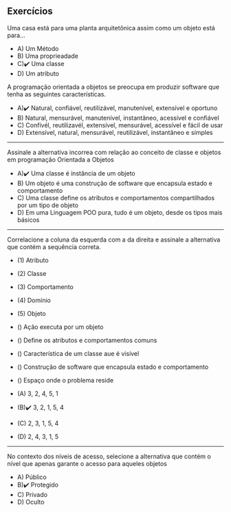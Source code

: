 ##  Exercícios

Uma casa está para uma planta arquitetônica assim como um objeto está para...

- A) Um Método
- B) Uma proprieadade
- C)✔️ Uma classe
- D) Um atributo

A programação orientada a objetos se preocupa em produzir software que tenha as seguintes características.

- A)✔️ Natural, confiável, reutilizável, manutenível, extensível e oportuno
- B) Natural, mensurável, manutenível, instantâneo, acessível e confiável
- C) Confívél, reutilizavél, extensível, mensurável, acessível e fácil de usar
- D) Extensível, natural, mensurável, reutilizável, instantâneo e símples

---

Assinale a alternativa incorrea com relação ao conceito de classe e objetos em programação Orientada a Objetos

- A)✔️ Uma classe é instância de um objeto
- B) Um objeto é uma construção de software que encapsula estado e comportamento
- C) Uma classe define os atributos e comportamentos compartilhados por um tipo de objeto
- D) Em uma Linguagem POO pura, tudo é um objeto, desde os tipos mais básicos

---

Correlacione a coluna da esquerda com a da direita e assinale a alternativa que contém a sequência correta.

- (1) Atributo
- (2) Classe
- (3) Comportamento
- (4) Domínio
- (5) Objeto

- () Ação executa por um objeto
- () Define os atributos e comportamentos comuns
- () Característica de um classe aue é visível
- () Construção de software que encapsula estado e comportamento
- () Espaço onde o problema reside

- (A) 3, 2, 4, 5, 1
- (B)✔️ 3, 2, 1, 5, 4
- (C) 2, 3, 1, 5, 4
- (D) 2, 4, 3, 1, 5

---

No contexto dos níveis de acesso, selecione a alternativa que contém o nível que apenas garante o acesso para aqueles objetos

- A) Público
- B)✔️ Protegido
- C) Privado
- D) Oculto

